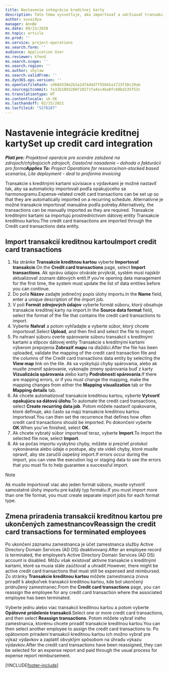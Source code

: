 ```yaml
---
title: Nastavenie integrácie kreditnej karty
description: Táto téma vysvetľuje, ako importovať a udržiavať transakcie kreditnými kartami súvisiace s výdavkami.
author: suvaidya
manager: AnnBe
ms.date: 09/23/2020
ms.topic: article
ms.prod: ''
ms.service: project-operations
ms.search.form: ''
audience: Application User
ms.reviewer: kfend
ms.search.scope: ''
ms.search.region: ''
ms.author: shylaw
ms.search.validFrom: ''
ms.dyn365.ops.version: ''
ms.openlocfilehash: cd60d338e2b2a2d74d4d7f55bb5a1723f10c29ab
ms.sourcegitcommit: fa32b1893286f20271fa4ec4be8fc68bd135f53c
ms.translationtype: HT
ms.contentlocale: sk-SK
ms.lasthandoff: 02/15/2021
ms.locfileid: "5276187"
---
```

# <a name="set-up-credit-card-integration"></a><span data-ttu-id="5f2fc-103">Nastavenie integrácie kreditnej karty</span><span class="sxs-lookup"><span data-stu-id="5f2fc-103">Set up credit card integration</span></span>

<span data-ttu-id="5f2fc-104">_**Platí pre:** Projektové operácie pre scenáre založené na zdrojoch/chýbajúcich zdrojoch, čiastočné nasadenie – dohoda o fakturácii pro forma_</span><span class="sxs-lookup"><span data-stu-id="5f2fc-104">_**Applies To:** Project Operations for resource/non-stocked based scenarios, Lite deployment - deal to proforma invoicing_</span></span>

<span data-ttu-id="5f2fc-105">Transakcie s kreditnými kartami súvisiace s výdavkami je možné nastaviť tak, aby sa automaticky importovali podľa opakujúceho sa harmonogramu.</span><span class="sxs-lookup"><span data-stu-id="5f2fc-105">Expense-related credit card transactions can be set up so that they are automatically imported on a recurring schedule.</span></span> <span data-ttu-id="5f2fc-106">Alternatívne je možné transakcie importovať manuálne podľa potreby.</span><span class="sxs-lookup"><span data-stu-id="5f2fc-106">Alternatively, the transactions can be manually imported as they are required.</span></span> <span data-ttu-id="5f2fc-107">Transakcie kreditnými kartami sa importujú prostredníctvom dátovej entity Transakcie kreditnou kartou.</span><span class="sxs-lookup"><span data-stu-id="5f2fc-107">The credit card transactions are imported through the Credit card transactions data entity.</span></span>

## <a name="import-credit-card-transactions"></a><span data-ttu-id="5f2fc-108">Import transakcií kreditnou kartou</span><span class="sxs-lookup"><span data-stu-id="5f2fc-108">Import credit card transactions</span></span>

1. <span data-ttu-id="5f2fc-109">Na stránke **Transakcie kreditnou kartou** vyberte **Importovať transakcie**.</span><span class="sxs-lookup"><span data-stu-id="5f2fc-109">On the **Credit card transactions** page, select **Import transactions**.</span></span> <span data-ttu-id="5f2fc-110">Ak správu údajov otvárate prvýkrát, systém musí najskôr aktualizovať zoznam dátových entít.</span><span class="sxs-lookup"><span data-stu-id="5f2fc-110">If you’re opening data management for the first time, the system must update the list of data entities before you can continue.</span></span>
2. <span data-ttu-id="5f2fc-111">Do poľa **Názov** zadajte jedinečný popis úlohy importu.</span><span class="sxs-lookup"><span data-stu-id="5f2fc-111">In the **Name** field, enter a unique description of the import job.</span></span>
3. <span data-ttu-id="5f2fc-112">V poli **Formát zdrojových údajov** vyberte formát súboru, ktorý obsahuje transakcie kreditnej karty na import.</span><span class="sxs-lookup"><span data-stu-id="5f2fc-112">In the **Source data format** field, select the format of the file that contains the credit card transactions to import.</span></span>
4. <span data-ttu-id="5f2fc-113">Vyberte **Nahrať** a potom vyhľadajte a vyberte súbor, ktorý chcete importovať.</span><span class="sxs-lookup"><span data-stu-id="5f2fc-113">Select **Upload**, and then find and select the file to import.</span></span>
5. <span data-ttu-id="5f2fc-114">Po nahraní súboru overte spárovanie súboru transakcií s kreditnými kartami a stĺpcov dátovej entity Transakcie s kreditnými kartami výberom prepojenia **Zobraziť mapu** na dlaždici.</span><span class="sxs-lookup"><span data-stu-id="5f2fc-114">After the file has been uploaded, validate the mapping of the credit card transaction file and the columns of the Credit card transactions data entity by selecting the **View map** link on the tile.</span></span> <span data-ttu-id="5f2fc-115">Ak sa vyskytujú chyby spárovania, alebo ak musíte zmeniť spárovanie, vykonajte zmeny spárovania buď z karty **Vizualizácia spárovania** alebo karty **Podrobnosti spárovania**.</span><span class="sxs-lookup"><span data-stu-id="5f2fc-115">If there are mapping errors, or if you must change the mapping, make the mapping changes from either the **Mapping visualization** tab or the **Mapping details** tab.</span></span>
6. <span data-ttu-id="5f2fc-116">Ak chcete automatizovať transakcie kreditnou kartou, vyberte **Vytvoriť opakujúcu sa dátovú úlohu**.</span><span class="sxs-lookup"><span data-stu-id="5f2fc-116">To automate the credit card transactions, select **Create recurring data job**.</span></span> <span data-ttu-id="5f2fc-117">Potom môžete nastaviť opakovanie, ktoré definuje, ako často sa majú transakcie kreditnou kartou importovať.</span><span class="sxs-lookup"><span data-stu-id="5f2fc-117">You can then set the recurrence that defines how often credit card transactions should be imported.</span></span> <span data-ttu-id="5f2fc-118">Po dokončení vyberte **OK**.</span><span class="sxs-lookup"><span data-stu-id="5f2fc-118">When you’ve finished, select **OK**.</span></span>
7. <span data-ttu-id="5f2fc-119">Ak chcete vybratý súbor importovať teraz, vyberte **Import**.</span><span class="sxs-lookup"><span data-stu-id="5f2fc-119">To import the selected file now, select **Import**.</span></span>
8. <span data-ttu-id="5f2fc-120">Ak sa počas importu vyskytnú chyby, môžete si prezrieť protokol vykonávania alebo údaje o postupe, aby ste videli chyby, ktoré musíte opraviť, aby ste zaručili úspešný import.</span><span class="sxs-lookup"><span data-stu-id="5f2fc-120">If errors occur during the import, you can view the execution log or staging data to see the errors that you must fix to help guarantee a successful import.</span></span>

> [!NOTE]
> <span data-ttu-id="5f2fc-121">Ak musíte importovať viac ako jeden formát súboru, musíte vytvoriť samostatné úlohy importu pre každý typ formátu.</span><span class="sxs-lookup"><span data-stu-id="5f2fc-121">If you must import more than one file format, you must create separate import jobs for each format type.</span></span>

## <a name="reassign-the-credit-card-transactions-for-terminated-employees"></a><span data-ttu-id="5f2fc-122">Zmena priradenia transakcií kreditnou kartou pre ukončených zamestnancov</span><span class="sxs-lookup"><span data-stu-id="5f2fc-122">Reassign the credit card transactions for terminated employees</span></span>

<span data-ttu-id="5f2fc-123">Po ukončení záznamu zamestnanca je účet zamestnanca služby Active Directory Domain Services (AD DS) deaktivovaný.</span><span class="sxs-lookup"><span data-stu-id="5f2fc-123">After an employee record is terminated, the employee’s Active Directory Domain Services (AD DS) account is disabled.</span></span> <span data-ttu-id="5f2fc-124">Môžu však existovať aktívne transakcie s kreditnými kartami, ktoré sa musia stále zaúčtovať a uhradiť.</span><span class="sxs-lookup"><span data-stu-id="5f2fc-124">However, there might be active credit card transactions that must still be expensed and reimbursed.</span></span> <span data-ttu-id="5f2fc-125">Zo stránky **Transakcie kreditnou kartou** môžete zamestnanca znova priradiť k akejkoľvek transakcii kreditnou kartou, kde bol ukončený pridružený zamestnanec.</span><span class="sxs-lookup"><span data-stu-id="5f2fc-125">From the **Credit card transactions** page, you can reassign the employee for any credit card transaction where the associated employee has been terminated.</span></span>

<span data-ttu-id="5f2fc-126">Vyberte jednu alebo viac transakcií kreditnou kartou a potom vyberte **Opätovné pridelenie transakcií**.</span><span class="sxs-lookup"><span data-stu-id="5f2fc-126">Select one or more credit card transactions, and then select **Reassign transactions**.</span></span> <span data-ttu-id="5f2fc-127">Potom môžete vybrať iného zamestnanca, ktorému chcete priradiť transakcie kreditnou kartou.</span><span class="sxs-lookup"><span data-stu-id="5f2fc-127">You can then select another employee to assign the credit card transactions to.</span></span> <span data-ttu-id="5f2fc-128">Po opätovnom priradení transakcií kreditnou kartou ich možno vybrať pre výkaz výdavkov a zaplatiť obvyklým spôsobom na úhradu výkazu výdavkov.</span><span class="sxs-lookup"><span data-stu-id="5f2fc-128">After the credit card transactions have been reassigned, they can be selected for an expense report and paid through the usual process for expense report reimbursement.</span></span>


[!INCLUDE[footer-include](../includes/footer-banner.md)]
